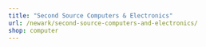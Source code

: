 ```yaml
---
title: "Second Source Computers & Electronics"
url: /newark/second-source-computers-and-electronics/
shop: computer
---
```

